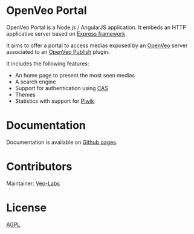 # OpenVeo Portal

OpenVeo Portal is a Node.js / AngularJS application. It embeds an HTTP applicative server based on [Express framework](http://expressjs.com/).

It aims to offer a portal to access medias exposed by an [OpenVeo](https://github.com/veo-labs/openveo-core) server associated to an [OpenVeo Publish](https://github.com/veo-labs/openveo-publish) plugin.

It includes the following features:

- An home page to present the most seen medias
- A search engine
- Support for authentication using [CAS](https://www.apereo.org/projects/cas)
- Themes
- Statistics with support for [Piwik](http://piwik.org/)

# Documentation

Documentation is available on [Github pages](http://veo-labs.github.io/openveo-portal/2.0.1/).

# Contributors

Maintainer: [Veo-Labs](http://www.veo-labs.com/)

# License

[AGPL](http://www.gnu.org/licenses/agpl-3.0.en.html)
